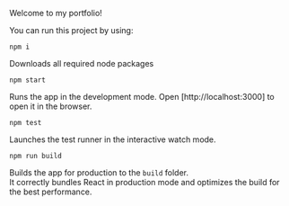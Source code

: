 Welcome to my portfolio! 

You can run this project by using:

`npm i`

Downloads all required node packages

`npm start`

Runs the app in the development mode.
Open [http://localhost:3000] to open it in the browser.

`npm test`

Launches the test runner in the interactive watch mode.

`npm run build`

Builds the app for production to the `build` folder.\
It correctly bundles React in production mode and optimizes the build for the best performance.


